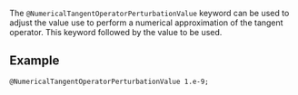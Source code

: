 The `@NumericalTangentOperatorPerturbationValue` keyword can be used
to adjust the value use to perform a numerical approximation of the
tangent operator. This keyword followed by the value to be used.

## Example

~~~~ {.cpp}
@NumericalTangentOperatorPerturbationValue 1.e-9;
~~~~~~~~
